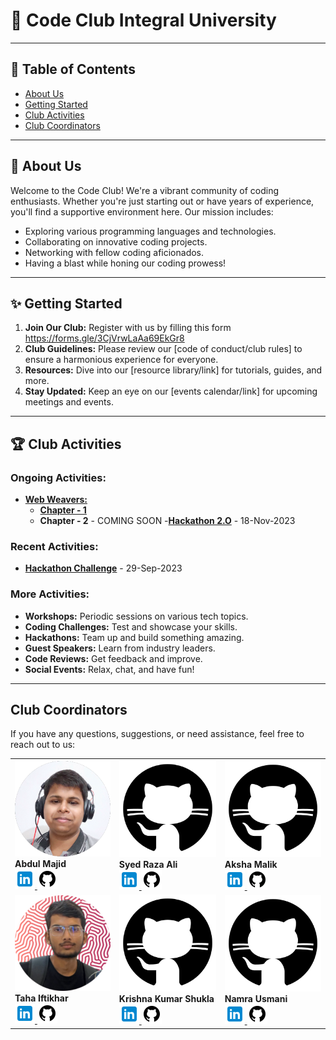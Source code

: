 
# 🚀 Code Club Integral University

---

## 📌 Table of Contents

- [About Us](#-about-us)
- [Getting Started](#-getting-started)
- [Club Activities](#-club-activities)
- [Club Coordinators](#club-coordinators)

---

## 🧧 About Us

Welcome to the Code Club! We're a vibrant community of coding enthusiasts. Whether you're just starting out or have years of experience, you'll find a supportive environment here. Our mission includes:

- Exploring various programming languages and technologies.
- Collaborating on innovative coding projects.
- Networking with fellow coding aficionados.
- Having a blast while honing our coding prowess!

---


## ✨ Getting Started

1. **Join Our Club:** Register with us by filling this form https://forms.gle/3CjVrwLaAa69EkGr8
2. **Club Guidelines:** Please review our [code of conduct/club rules] to ensure a harmonious experience for everyone.
3. **Resources:** Dive into our [resource library/link] for tutorials, guides, and more.
4. **Stay Updated:** Keep an eye on our [events calendar/link] for upcoming meetings and events.

---

## 🏆 Club Activities

### Ongoing Activities:
- [**Web Weavers:**](https://github.com/codeclubiul/webweavers)
  - [**Chapter - 1**](https://github.com/codeclubiul/webweavers/wiki/Chapter1)
  - **Chapter - 2** - COMING SOON
-[**Hackathon 2.O**](https://docs.google.com/forms/d/e/1FAIpQLScTfbvuQfybGldvpyD7N6oUODiTwpeKRiAV9agwrbnFtu9GOg/viewform?usp=send_form) - 18-Nov-2023

### Recent Activities:
- [**Hackathon Challenge**](https://forms.gle/EYF6ACiBxohrfEB5A) - 29-Sep-2023

### More Activities:
- **Workshops:** Periodic sessions on various tech topics.
- **Coding Challenges:** Test and showcase your skills.
- **Hackathons:** Team up and build something amazing.
- **Guest Speakers:** Learn from industry leaders.
- **Code Reviews:** Get feedback and improve.
- **Social Events:** Relax, chat, and have fun!

---

## Club Coordinators

If you have any questions, suggestions, or need assistance, feel free to reach out to us:

<table>
    <tr>
        <td>
            <img src="https://github.com/codeclubiul/.github/blob/main/res/majid240.png" alt="Image 1 Alt Text">
            <br> <b>Abdul Majid</b> <br>
            <a href="https://www.linkedin.com/in/majidabdulred/">
                <img src="https://github.com/codeclubiul/.github/blob/main/res/linkedin32.png">
            </a>
            <a href="https://www.github.com/">
                <img src="https://github.com/codeclubiul/.github/blob/main/res/github32.png">
            </a>
        </td>
        <td>
            <img src="https://github.com/codeclubiul/.github/blob/main/placeholder.png" alt="Image 1 Alt Text">
             <br> <b>Syed Raza Ali</b> <br>
            <a href="https://www.linkedin.com/in/syed-raza-ali-363625222">
                <img src="https://github.com/codeclubiul/.github/blob/main/res/linkedin32.png">
            </a>
            <a href="https://www.github.com/">
                <img src="https://github.com/codeclubiul/.github/blob/main/res/github32.png">
            </a>
        </td>
        <td>
            <img src="https://github.com/codeclubiul/.github/blob/main/placeholder.png" alt="Image 1 Alt Text">
            <br> <b>Aksha Malik</b> <br>
            <a href="https://www.linkedin.com/">
                <img src="https://github.com/codeclubiul/.github/blob/main/res/linkedin32.png">
            </a>
            <a href="https://www.github.com/">
                <img src="https://github.com/codeclubiul/.github/blob/main/res/github32.png">
            </a>
        </td>
    </tr>
    <tr>
        <td>
            <img src="https://github.com/codeclubiul/.github/blob/main/res/taha.png" alt="Image 1 Alt Text">
           <br> <b>Taha Iftikhar</b> <br>
            <a href="www.linkedin.com/in/ifti-taha">
                <img src="https://github.com/codeclubiul/.github/blob/main/res/linkedin32.png">
            </a>
            <a href="https://www.github.com/dexter-ifti">
                <img src="https://github.com/codeclubiul/.github/blob/main/res/github32.png">
            </a>
        </td>
        <td>
            <img src="https://github.com/codeclubiul/.github/blob/main/placeholder.png" alt="Image 1 Alt Text">
            <br> <b>Krishna Kumar Shukla </b> <br>
            <a href="https://www.linkedin.com/">
                <img src="https://github.com/codeclubiul/.github/blob/main/res/linkedin32.png">
            </a>
            <a href="https://www.github.com/">
                <img src="https://github.com/codeclubiul/.github/blob/main/res/github32.png">
            </a>
        </td>
        <td>
            <img src="https://github.com/codeclubiul/.github/blob/main/placeholder.png" alt="Image 1 Alt Text">
             <br> <b>Namra Usmani </b> <br>
            <a href="https://www.linkedin.com/">
                <img src="https://github.com/codeclubiul/.github/blob/main/res/linkedin32.png">
            </a>
            <a href="https://www.github.com/">
                <img src="https://github.com/codeclubiul/.github/blob/main/res/github32.png">
            </a>
        </td>
    </tr>
</table>
